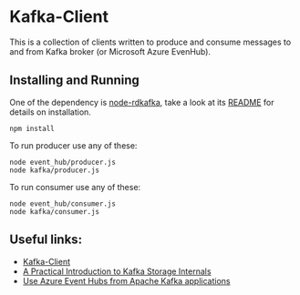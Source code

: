 # Kafka-Client

This is a collection of clients written to produce and consume messages to and from Kafka broker (or Microsoft Azure EvenHub).

## Installing and Running

One of the dependency is [node-rdkafka](https://github.com/Blizzard/node-rdkafka), take a look at its [README](https://github.com/Blizzard/node-rdkafka/blob/master/README.md) for details on installation.

```
npm install
```

To run producer use any of these:
```
node event_hub/producer.js
node kafka/producer.js
```

To run consumer use any of these:
```
node event_hub/consumer.js
node kafka/consumer.js
```


## Useful links:

* [Kafka-Client](https://kafka.apache.org/)
* [A Practical Introduction to Kafka Storage Internals](https://medium.com/@durgaswaroop/a-practical-introduction-to-kafka-storage-internals-d5b544f6925f)
* [Use Azure Event Hubs from Apache Kafka applications](https://docs.microsoft.com/en-us/azure/event-hubs/event-hubs-for-kafka-ecosystem-overview)